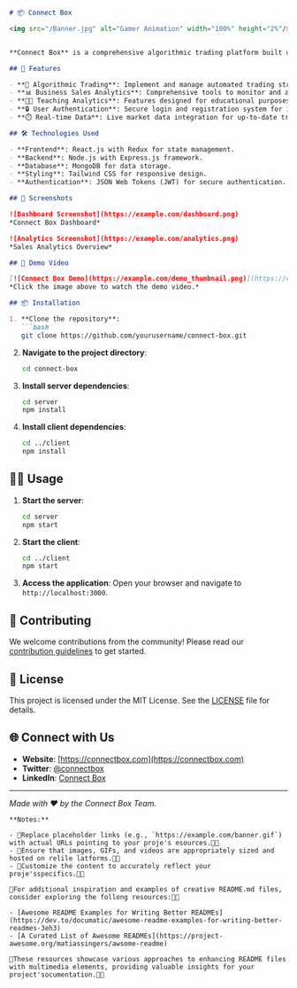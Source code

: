 ```markdown
# 📦 Connect Box

<img src="/Banner.jpg" alt="Gamer Animation" width="100%" height="2%"/>


**Connect Box** is a comprehensive algorithmic trading platform built using the MERN (MongoDB, Express.js, React, Node.js) stack. It caters to both B2B and B2C markets, providing robust solutions for business sales and teaching analytics.

## 🚀 Features

- **🤖 Algorithmic Trading**: Implement and manage automated trading strategies.
- **📊 Business Sales Analytics**: Comprehensive tools to monitor and analyze sales performance.
- **🧑‍🏫 Teaching Analytics**: Features designed for educational purposes, aiding in the analysis and teaching of trading strategies.
- **🔒 User Authentication**: Secure login and registration system for individual and corporate users.
- **⏱️ Real-time Data**: Live market data integration for up-to-date trading decisions.

## 🛠️ Technologies Used

- **Frontend**: React.js with Redux for state management.
- **Backend**: Node.js with Express.js framework.
- **Database**: MongoDB for data storage.
- **Styling**: Tailwind CSS for responsive design.
- **Authentication**: JSON Web Tokens (JWT) for secure authentication.

## 📸 Screenshots

![Dashboard Screenshot](https://example.com/dashboard.png)
*Connect Box Dashboard*

![Analytics Screenshot](https://example.com/analytics.png)
*Sales Analytics Overview*

## 🎥 Demo Video

[![Connect Box Demo](https://example.com/demo_thumbnail.png)](https://example.com/demo_video.mp4)
*Click the image above to watch the demo video.*

## 📦 Installation

1. **Clone the repository**:
   ```bash
   git clone https://github.com/yourusername/connect-box.git
   ```
2. **Navigate to the project directory**:
   ```bash
   cd connect-box
   ```
3. **Install server dependencies**:
   ```bash
   cd server
   npm install
   ```
4. **Install client dependencies**:
   ```bash
   cd ../client
   npm install
   ```

## 🏃‍♂️ Usage

1. **Start the server**:
   ```bash
   cd server
   npm start
   ```
2. **Start the client**:
   ```bash
   cd ../client
   npm start
   ```
3. **Access the application**:
   Open your browser and navigate to `http://localhost:3000`.

## 🤝 Contributing

We welcome contributions from the community! Please read our [contribution guidelines](CONTRIBUTING.md) to get started.

## 📄 License

This project is licensed under the MIT License. See the [LICENSE](LICENSE) file for details.

## 🌐 Connect with Us

- **Website**: [https://connectbox.com](https://connectbox.com)
- **Twitter**: [@connectbox](https://twitter.com/connectbox)
- **LinkedIn**: [Connect Box](https://www.linkedin.com/company/connectbox)

---

*Made with ❤️ by the Connect Box Team.*

```
**Notes:**

- Replace placeholder links (e.g., `https://example.com/banner.gif`) with actual URLs pointing to your proje's esources.
- Ensure that images, GIFs, and videos are appropriately sized and hosted on relile latforms.
- Customize the content to accurately reflect your proje'sspecifics.

For additional inspiration and examples of creative README.md files, consider exploring the follong resources:

- [Awesome README Examples for Writing Better READMEs](https://dev.to/documatic/awesome-readme-examples-for-writing-better-readmes-3eh3)
- [A Curated List of Awesome READMEs](https://project-awesome.org/matiassingers/awsome-readme)

These resources showcase various approaches to enhancing README files with multimedia elements, providing valuable insights for your project'socumentation. 
